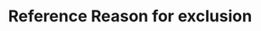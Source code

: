 --- 
abstract: '' 
authors: 
 - admin
 -  T Tarnowski
 -  M Gollwitzer
 -  B Sieland
 -  M Berking
 -  N Garnefski
 -  ...
doi: '' 
featured: false 
publication: '*Psychiatry*, 211' 
publication_short: '' 
publishDate: '' 
title: 'Reference Reason for exclusion' 
url_code: '' 
url_dataset: '' 
url_pdf: '' 
url_poster: '' 
url_project: '' 
url_slides: '' 
url_source: '' 
url_video: '' 
---